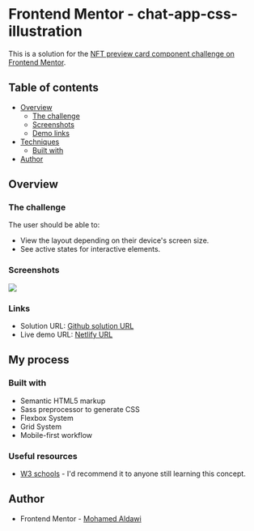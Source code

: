 # Frontend Mentor - chat-app-css-illustration

This is a solution for the [NFT preview card component challenge on Frontend Mentor](https://www.frontendmentor.io/challenges/nft-preview-card-component-SbdUL_w0U).

## Table of contents

- [Overview](#overview)
  - [The challenge](#the-challenge)
  - [Screenshots](#screenshots)
  - [Demo links](#links)
- [Techniques](#my-process)
  - [Built with](#built-with)
- [Author](#author)


## Overview

### The challenge

The user should be able to:

- View the layout depending on their device's screen size.
- See active states for interactive elements.

### Screenshots

![](./design/Desktop.jpg)

### Links

- Solution URL: [Github solution URL](https://github.com/MohamedAldawi/NFT-preview-card-component)
- Live demo URL: [Netlify URL](https://aldawi-web-frontend-mentor-card.netlify.app/)

## My process

### Built with

- Semantic HTML5 markup
- Sass preprocessor to generate CSS
- Flexbox System
- Grid System
- Mobile-first workflow

### Useful resources

- [W3 schools](https://www.w3schools.com/) - I'd recommend it to anyone still learning this concept.

## Author

- Frontend Mentor - [Mohamed Aldawi](https://aldawi-web-frontend-mentor-card.netlify.app/)
